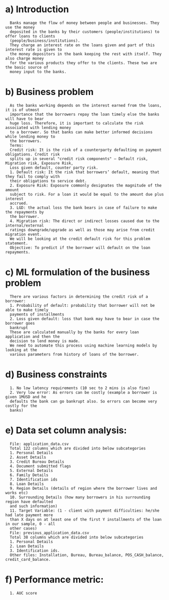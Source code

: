 # a) Introduction 
      Banks manage the flow of money between people and businesses. They use the money 
      deposited in the banks by their customers (people/institutions) to offer loans to clients 
      (people/business/institutions).
      They charge an interest rate on the loans given and part of this interest rate is given to 
      the money depositors in the bank keeping the rest with itself. They also charge money
      for the various products they offer to the clients. These two are the basic source of 
      money input to the banks.
# b) Business problem
      As the banks working depends on the interest earned from the loans, it is of utmost 
      importance that the borrowers repay the loan timely else the banks will have to bear 
      huge loss. Therefore, it is important to calculate the risk associated with lending money 
      to a borrower. So that banks can make better informed decisions while lending money to 
      the borrowers.
      Terms:
      Credit risk: It is the risk of a counterparty defaulting on payment obligations. Credit risk 
      splits up in several "credit risk components" – Default risk, Migration risk, Exposure Risk,
      Loss given default, counter party risk.
      1. Default risk: It the risk that borrowers’ default, meaning that they fail to comply with 
      their obligations to service debt.
      2. Exposure Risk: Exposure commonly designates the magnitude of the amount 
      subject to risk. For a loan it would be equal to the amount due plus interest 
      accrued.
      3. LGD: the actual loss the bank bears in case of failure to make the repayments by 
      the borrower.
      4. Migration risk: The direct or indirect losses caused due to the internal/external 
      ratings downgrade/upgrade as well as those may arise from credit migration event.
      We will be looking at the credit default risk for this problem statement.
      Objective: To predict if the borrower will default on the loan repayments.
# c) ML formulation of the business problem
      There are various factors in determining the credit risk of a borrower:
      1. Probability of default: probability that borrower will not be able to make timely 
      payments of installments
      2. Loss given default: loss that bank may have to bear in case the borrower goes 
      bankrupt
      These are calculated manually by the banks for every loan application and then the 
      decision to lend money is made.
      We need to automate this process using machine learning models by looking at the 
      various parameters from history of loans of the borrower.
# d) Business constraints
      1. No low latency requirements (10 sec to 2 mins is also fine)
      2. Very low error: As errors can be costly (example a borrower is given 1MUSD and he 
      defaults the bank can go bankrupt also. So errors can become very costly for the 
      banks)
# e) Data set column analysis:
      File: application_data.csv
      Total 122 columns which are divided into below subcategories 
      1. Personal Details
      2. Asset Details
      3. Credit Bureau Details
      4. Document submitted flags
      5. External Details
      6. Family Details
      7. Identification ids
      8. Loan Details
      9. Region Details (details of region where the borrower lives and works etc)
      10. Surrounding Details (how many borrowers in his surrounding region have defaulted 
      and such information)
      11. Target Variable: (1 - client with payment difficulties: he/she had late payment more 
      than X days on at least one of the first Y installments of the loan in our sample, 0 - all 
      other cases)
      File: previous_application_data.csv
      Total 38 columns which are divided into below subcategories
      1. Personal Details
      2. Loan Details
      3. Identification ids.
      Other files: Installation, Bureau, Bureau_balance, POS_CASH_balance, credit_card_balance.
      
# f) Performance metric:
      1. AUC score 


